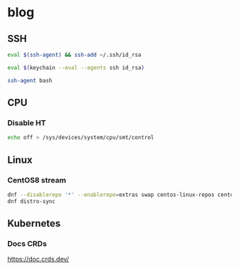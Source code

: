 # blog

## SSH

```bash
eval $(ssh-agent) && ssh-add ~/.ssh/id_rsa
```

```bash
eval $(keychain --eval --agents ssh id_rsa)
```

```bash
ssh-agent bash
```

## CPU

### Disable HT

```bash
echo off > /sys/devices/system/cpu/smt/control
```

## Linux

### CentOS8 stream

```bash
dnf --disablerepo '*' --enablerepo=extras swap centos-linux-repos centos-stream-repos
dnf distro-sync
```

## Kubernetes

### Docs CRDs

<https://doc.crds.dev/>
